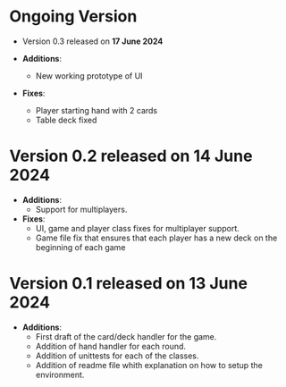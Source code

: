 # **Ongoing Version**
- Version 0.3 released on **17 June 2024**

- **Additions**:
    - New working prototype of UI

- **Fixes**:
    - Player starting hand with 2 cards
    - Table deck fixed

# Version 0.2 released on **14 June 2024**
- **Additions**:
    - Support for multiplayers.
- **Fixes**:
    - UI, game and player class fixes for multiplayer support.
    - Game file fix that ensures that each player has a new deck on the beginning of each game

# Version 0.1 released on **13 June 2024**

- **Additions**:
    - First draft of the card/deck handler for the game.
    - Addition of hand handler for each round.
    - Addition of unittests for each of the classes.
    - Addition of readme file whith explanation on how to setup the environment.
